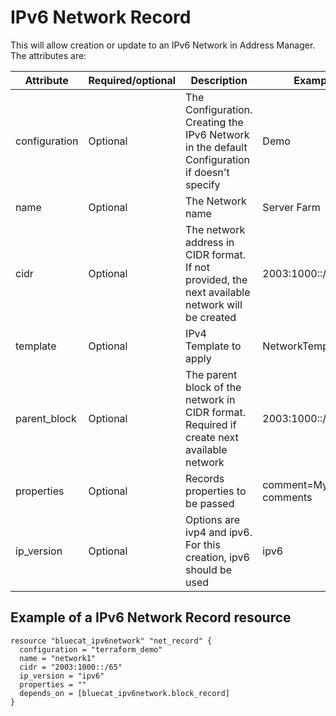 # IPv6 Network Record
This will allow creation or update to an IPv6 Network in Address Manager. The attributes are:

| Attribute | Required/optional | Description                                                                                                                                     | Example           |
| --- | --- |-------------------------------------------------------------------------------------------------------------------------------------------------|-------------------|
| configuration | Optional | The Configuration. Creating the IPv6 Network in the default Configuration if doesn't specify                                                    | Demo              |
| name | Optional | The Network name                                                                                                                                | Server Farm       |
| cidr | Optional | The network address in CIDR format. If not provided, the next available network will be created                                                 | 2003:1000::/65    |
| template | Optional | IPv4 Template to apply                                                                                                                          | NetworkTemplateIPv6 |
| parent_block | Optional | The parent block of the network in CIDR format. Required if create next available network                                                       | 2003:1000::/64    |
| properties | Optional | Records properties to be passed                                                                                                                 | comment=My comments |
| ip_version | Optional | Options are ivp4 and ipv6. For this creation, ipv6 should be used                                                    | ipv6              |



## Example of a IPv6 Network Record resource

    resource "bluecat_ipv6network" "net_record" {
      configuration = "terraform_demo"
      name = "network1"
      cidr = "2003:1000::/65"
      ip_version = "ipv6"
      properties = ""
      depends_on = [bluecat_ipv6network.block_record]
    }
